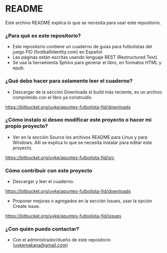 # README #

Este archivo README explica lo que se necesita para usar este repositorio.

### ¿Para qué es este repositorio? ###

* Este repositorio contiene un cuaderno de guías para futbolistas del juego FID (footballidentity.com) en Español
* Las páginas están escritas usando lenguaje REST (Restructured Text).
* Se usa la herramienta Sphinx para generar el libro, en formatos HTML y epub.


### ¿Qué debo hacer para solamente leer el cuaderno? ###

* Descargar de la sección Downloads el build más reciente, es un archivo comprimido con el libro ya construído.

https://bitbucket.org/uyke/apuntes-futbolista-fid/downloads


### ¿Cómo instalo si deseo modificar este proyecto o hacer mi propio proyecto? ###

* Ver en la sección Source los archivos README para Linux y para Windows. Allí se explica lo que se necesita instalar para editar este proyecto.

https://bitbucket.org/uyke/apuntes-futbolista-fid/src


### Cómo contribuir con este proyecto ###

* Descargar y leer el cuaderno.

https://bitbucket.org/uyke/apuntes-futbolista-fid/downloads

* Proponer mejoras o agregados en la sección Issues, usar la opción Create issue.

https://bitbucket.org/uyke/apuntes-futbolista-fid/issues

### ¿Con quién puedo contactar? ###

* Con el administrador/dueño de este repositorio (uykemakana@gmail.com)